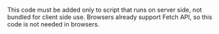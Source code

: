 This code must be added only to script that runs on server side, not bundled for client side use. Browsers already support Fetch API, so this code is not needed in browsers.
